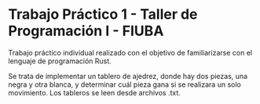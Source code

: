 # Trabajo Práctico 1 - Taller de Programación I - FIUBA

Trabajo práctico individual realizado con el objetivo de familiarizarse con el lenguaje de programación Rust.

Se trata de implementar un tablero de ajedrez, donde hay dos piezas, una negra y otra blanca, y determinar cuál pieza gana si se realizara un solo movimiento. Los tableros se leen desde archivos .txt.
